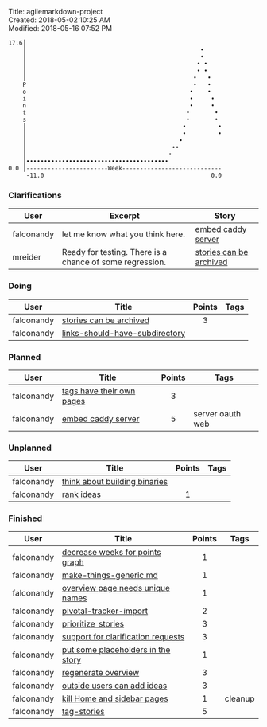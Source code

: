 Title: agilemarkdown-project  
Created: 2018-05-02 10:25 AM  
Modified: 2018-05-16 07:52 PM  

```
17.6│                                                       
    │                                                 •     
    │                                                 •     
    │                                                • •    
    │                                                • •    
    │                                               •   •   
    P                                               •   •   
    o                                              •    •   
    i                                              •     •  
    n                                              •     •  
    t                                             •       • 
    s                                             •       • 
    │                                            •         •
    │                                            •         •
    │                                           •           
    │                                         ••            
    │                                        •              
    │••••••••••••••••••••••••••••••••••••••••               
0.0 │-----------------------Week----------------------------
     -11.0                                               0.0

```
### Clarifications
 User | Excerpt | Story 
---|---|---
 falconandy | let me know what you think here. | [embed caddy server](embed-caddy-server) 
 mreider | Ready for testing. There is a chance of some regression. | [stories can be archived](stories-can-be-archived) 

### Doing
 User | Title | Points | Tags 
---|---|:---:|---
 falconandy | [stories can be archived](stories-can-be-archived) | 3 | 
 falconandy | [links-should-have-subdirectory](links-should-have-subdirectory) |  | 

### Planned
 User | Title | Points | Tags 
---|---|:---:|---
 falconandy | [tags have their own pages](tags-have-their-own-pages) | 3 | 
 falconandy | [embed caddy server](embed-caddy-server) | 5 | server oauth web

### Unplanned
 User | Title | Points | Tags 
---|---|:---:|---
 falconandy | [think about building binaries](think-about-building-binaries) |  | 
 falconandy | [rank ideas](rank-ideas) | 1 | 

### Finished
 User | Title | Points | Tags 
---|---|:---:|---
 falconandy | [decrease weeks for points graph](decrease-weeks-for-points-graph) | 1 | 
 falconandy | [make-things-generic.md](make-things-generic.md) | 1 | 
 falconandy | [overview page needs unique names](overview-page-needs-unique-names) | 1 | 
 falconandy | [pivotal-tracker-import](pivotal-tracker-import) | 2 | 
 falconandy | [prioritize_stories](prioritize-stories) | 3 | 
 falconandy | [support for clarification requests](send-comments-to-users) | 3 | 
 falconandy | [put some placeholders in the story](put-some-placeholders-in-the-story) | 1 | 
 falconandy | [regenerate overview](regenerate-overview) | 3 | 
 falconandy | [outside users can add ideas](outside-users-can-add-ideas) | 3 | 
 falconandy | [kill Home and sidebar pages](kill-Home-and-sidebar-pages) | 1 | cleanup
 falconandy | [tag-stories](tag-stories) | 5 | 
